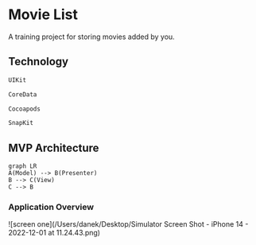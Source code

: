# Movie List

A training project for storing movies added by you.

## Technology
```sh
UIKit
 ```
 ```sh
 CoreData
```
```sh
Cocoapods
```
```sh
SnapKit
```


## MVP Architecture
```mermaid
graph LR
A(Model) --> B(Presenter)
B --> C(View)
C --> B
```

### Application Overview


![screen one](/Users/danek/Desktop/Simulator Screen Shot - iPhone 14 - 2022-12-01 at 11.24.43.png)
